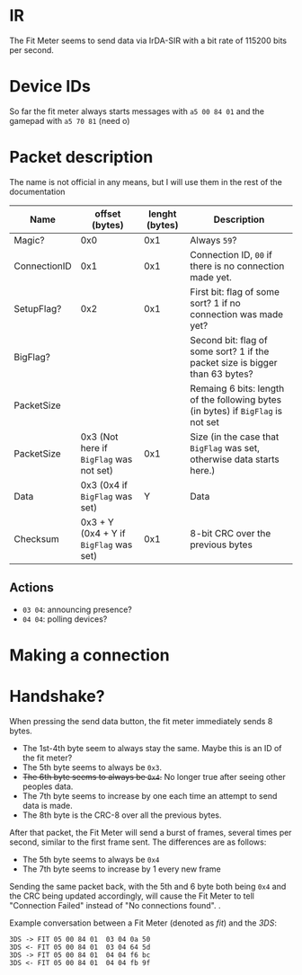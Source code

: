 # IR
The Fit Meter seems to send data via IrDA-SIR with a bit rate of 115200 bits per second.

# Device IDs
So far the fit meter always starts messages with `a5 00 84 01` and the gamepad with `a5 70 81` (need o)

# Packet description
The name is not official in any means, but I will use them in the rest of the documentation

| Name          | offset (bytes) | lenght (bytes) | Description                                                                       |
|---------------|----------------|----------------|-----------------------------------------------------------------------------------|
| Magic?        | 0x0            | 0x1            | Always `59`?                                                                      |
| ConnectionID  | 0x1            | 0x1            | Connection ID, `00` if there is no connection made yet.                           |
| SetupFlag?    | 0x2            | 0x1            | First bit: flag of some sort? 1 if no connection was made yet?                    |
| BigFlag?      |                |                | Second bit: flag of some sort? 1 if the packet size is bigger than 63 bytes?      |
| PacketSize    |                |                | Remaing 6 bits: length of the following bytes (in bytes) if `BigFlag` is not set  |
| PacketSize    | 0x3 (Not here if `BigFlag` was not set) | 0x1            | Size (in the case that `BigFlag` was set, otherwise data starts here.)
| Data          | 0x3 (0x4 if `BigFlag` was set) | Y              | Data                                                                              |
| Checksum      | 0x3 + Y (0x4 + Y if `BigFlag` was set) | 0x1            | 8-bit CRC over the previous bytes                                                 | (

## Actions
* `03 04`: announcing presence?
* `04 04`: polling devices?

# Making a connection


# Handshake?
When pressing the send data button, the fit meter immediately sends 8 bytes.  

* The 1st-4th byte seem to always stay the same. Maybe this is an ID of the fit meter?  
* The 5th byte seems to always be `0x3`.  
* ~~The 6th byte seems to always be `0x4`.~~ No longer true after seeing other peoples data.  
* The 7th byte seems to increase by one each time an attempt to send data is made.  
* The 8th byte is the CRC-8 over all the previous bytes.

After that packet, the Fit Meter will send a burst of frames, several times per second, similar to the first frame sent. The differences are as follows:  

* The 5th byte seems to always be `0x4`  
* The 7th byte seems to increase by 1 every new frame  

Sending the same packet back, with the 5th and 6 byte both being `0x4` and the CRC being updated accordingly, will cause the Fit Meter to tell "Connection Failed" instead of "No connections found". .

Example conversation between a Fit Meter (denoted as *fit*) and the *3DS*:

    3DS -> FIT 05 00 84 01  03 04 0a 50
    3DS <- FIT 05 00 84 01  03 04 64 5d
    3DS -> FIT 05 00 84 01  04 04 f6 bc
    3DS <- FIT 05 00 84 01  04 04 fb 9f
